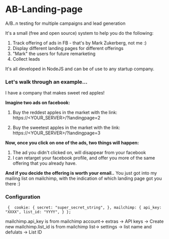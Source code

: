 # AB-Landing-page
A/B..n testing for multiple campaigns and lead generation

It's a small (free and open source) system to help you do the following:
1. Track offering of ads in FB - that's by Mark Zukerberg, not me :)
2. Display different landing pages for different offerings
3. "Mark" the users for future remarketing
4. Collect leads

It's all developed in NodeJS and can be of use to any startup company.


### Let's walk through an example...

I have a company that makes sweet red apples!

__Imagine two ads on facebook:__
1. Buy the reddest apples in the market
with the link: https://<YOUR_SERVER>/?landingpage=2

2. Buy the sweetest apples in the market
with the link: https://<YOUR_SERVER>/?landingpage=3

__Now, once you click on one of the ads, two things will happen:__
1. The ad you didn't clicked on, will disappear from your facebook
2. I can retarget your facebook profile, and offer you more of the same offering that you already have.

__And if you decide the offering is worth your email..__
You just got into my mailing list on mailchimp, with the indication of which landing page got you there :)

### Configuration
` { 
  cookie: {
    secret: "super_secret_string",
  },
  mailchimp: {
    api_key: "XXXX",
    list_id: "YYYY",
  }
};`

mailchimp.api_key is from mailchimp account-> extras -> API keys -> Create new
mailchimp.list_id is from mailchimp list-> settings -> list name and defulats -> List ID
